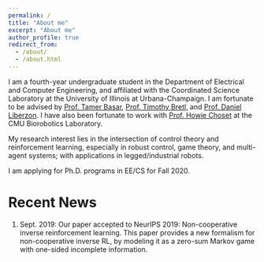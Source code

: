 ```yaml
---
permalink: /
title: "About me"
excerpt: "About me"
author_profile: true
redirect_from: 
  - /about/
  - /about.html
---
```


I am a fourth-year undergraduate student in the Department of Electrical and Computer Engineering, and affiliated with the Coordinated Science Laboratory at the University of Illinois at Urbana-Champaign. I am fortunate to be advised by [Prof. Tamer Başar](http://tamerbasar.csl.illinois.edu/), [Prof. Timothy Bretl](http://bretl.csl.illinois.edu/), and [Prof. Daniel Liberzon](http://liberzon.csl.illinois.edu/). I have also been fortunate to work with [Prof. Howie Choset](https://www.cs.cmu.edu/~./choset/) at the CMU Biorobotics Laboratory. 

My research interest lies in the intersection of control theory and reinforcement learning, especially in robust control, game theory, and multi-agent systems; with applications in legged/industrial robots.

I am applying for Ph.D. programs in EE/CS for Fall 2020.

Recent News
======
1. Sept. 2019: Our paper accepted to NeurIPS 2019: Non-cooperative inverse reinforcement learning. This paper provides a new formalism for non-cooperative inverse RL, by modeling it as a zero-sum Markov game with one-sided incomplete information.